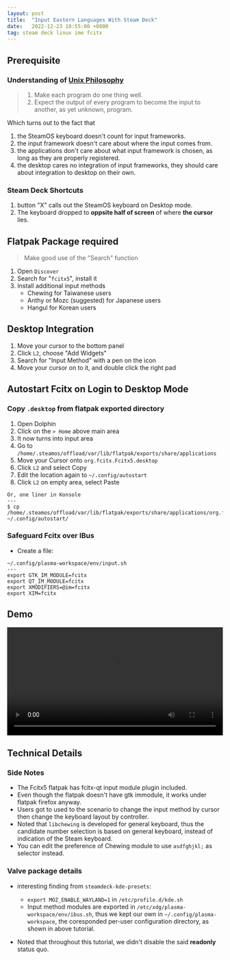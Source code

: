 ```yaml
---
layout: post
title:  "Input Eastern Languages With Steam Deck"
date:   2022-12-23 10:55:00 +0800
tag: steam deck linux ime fcitx
---
```


## Prerequisite

### Understanding of [Unix Philosophy](https://en.wikipedia.org/wiki/Unix_philosophy)

> 1. Make each program do one thing well.
> 2. Expect the output of every program to become the input to another, as yet unknown, program.

Which turns out to the fact that

1. the SteamOS keyboard doesn't count for input frameworks.
2. the input framework doesn't care about where the input comes from.
3. the applications don't care about what input framework is chosen, as long as they are properly registered.
4. the desktop cares no integration of input frameworks, they should care about integration to desktop on their own.

### Steam Deck Shortcuts

1. button "X" calls out the SteamOS keyboard on Desktop mode.
2. The keyboard dropped to **oppsite half of screen** of where **the cursor** lies.

## Flatpak Package required

> Make good use of the "Search" function

1. Open `Discover`
2. Search for "`fcitx5`", install it
3. Install additional input methods
    - Chewing for Taiwanese users
    - Anthy or Mozc (suggested) for Japanese users
    - Hangul for Korean users

## Desktop Integration

1. Move your cursor to the bottom panel
2. Click `L2`, choose "Add Widgets"
3. Search for "Input Method" with a pen on the icon
4. Move your cursor on to it, and double click the right pad

## Autostart Fcitx on Login to Desktop Mode

### Copy `.desktop` from flatpak exported directory

1. Open Dolphin
2. Click on the `> Home` above main area
3. It now turns into input area
4. Go to `/home/.steamos/offload/var/lib/flatpak/exports/share/applications`
5. Move your Cursor onto `org.fcitx.Fcitx5.desktop`
6. Click `L2` and select Copy
7. Edit the location again to `~/.config/autostart`
8. Click `L2` on empty area, select Paste

```
Or, one liner in Konsole
---
$ cp /home/.steamos/offload/var/lib/flatpak/exports/share/applications/org.fcitx.Fcitx5.desktop ~/.config/autostart/
```

### Safeguard Fcitx over IBus

- Create a file:

```
~/.config/plasma-workspace/env/input.sh
---
export GTK_IM_MODULE=fcitx
export QT_IM_MODULE=fcitx
export XMODIFIERS=@im=fcitx
export XIM=fcitx
```


## Demo

<video width="100%" controls src="/assets/2022-12-23.webm"></video>

## Technical Details

### Side Notes

- The Fcitx5 flatpak has fcitx-qt input module plugin included.
- Even though the flatpak doesn't have gtk immodule, it works under flatpak firefox anyway.
- Users got to used to the scenario to change the input method by cursor then change the keyboard layout by controller.
- Noted that `libchewing` is developed for general keyboard, thus the candidate number selection is based on general keyboard, instead of indication of the Steam keyboard.
- You can edit the preference of Chewing module to use `asdfghjkl;` as selector instead.

### Valve package details

- interesting finding from `steamdeck-kde-presets`:

    - `export MOZ_ENABLE_WAYLAND=1` in `/etc/profile.d/kde.sh`
    - Input method modules are exported in `/etc/xdg/plasma-workspace/env/ibus.sh`, thus we kept our own in `~/.config/plasma-workspace`, the coresponded per-user configuration directory, as shown in above tutorial.

- Noted that throughout this tutorial, we didn't disable the said **readonly** status quo.
